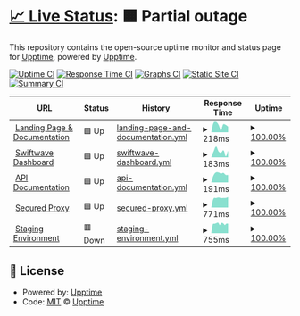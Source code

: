 # [📈 Live Status](https://status.swiftwave.org): <!--live status--> **🟧 Partial outage**

This repository contains the open-source uptime monitor and status page for [Upptime](https://upptime.js.org), powered by [Upptime](https://github.com/upptime/upptime).

[![Uptime CI](https://github.com/swiftwave-org/upptime/workflows/Uptime%20CI/badge.svg)](https://github.com/swiftwave-org/upptime/actions?query=workflow%3A%22Uptime+CI%22)
[![Response Time CI](https://github.com/swiftwave-org/upptime/workflows/Response%20Time%20CI/badge.svg)](https://github.com/swiftwave-org/upptime/actions?query=workflow%3A%22Response+Time+CI%22)
[![Graphs CI](https://github.com/swiftwave-org/upptime/workflows/Graphs%20CI/badge.svg)](https://github.com/swiftwave-org/upptime/actions?query=workflow%3A%22Graphs+CI%22)
[![Static Site CI](https://github.com/swiftwave-org/upptime/workflows/Static%20Site%20CI/badge.svg)](https://github.com/swiftwave-org/upptime/actions?query=workflow%3A%22Static+Site+CI%22)
[![Summary CI](https://github.com/swiftwave-org/upptime/workflows/Summary%20CI/badge.svg)](https://github.com/swiftwave-org/upptime/actions?query=workflow%3A%22Summary+CI%22)

<!--start: status pages-->
<!-- This summary is generated by Upptime (https://github.com/upptime/upptime) -->
<!-- Do not edit this manually, your changes will be overwritten -->
<!-- prettier-ignore -->
| URL | Status | History | Response Time | Uptime |
| --- | ------ | ------- | ------------- | ------ |
| <img alt="" src="https://icons.duckduckgo.com/ip3/null.ico" height="13"> [Landing Page & Documentation](swiftwave.org) | 🟩 Up | [landing-page-and-documentation.yml](https://github.com/swiftwave-org/upptime/commits/HEAD/history/landing-page-and-documentation.yml) | <details><summary><img alt="Response time graph" src="./graphs/landing-page-and-documentation/response-time-week.png" height="20"> 218ms</summary><br><a href="https://status.swiftwave.org/history/landing-page-and-documentation"><img alt="Response time 226" src="https://img.shields.io/endpoint?url=https%3A%2F%2Fraw.githubusercontent.com%2Fswiftwave-org%2Fupptime%2FHEAD%2Fapi%2Flanding-page-and-documentation%2Fresponse-time.json"></a><br><a href="https://status.swiftwave.org/history/landing-page-and-documentation"><img alt="24-hour response time 172" src="https://img.shields.io/endpoint?url=https%3A%2F%2Fraw.githubusercontent.com%2Fswiftwave-org%2Fupptime%2FHEAD%2Fapi%2Flanding-page-and-documentation%2Fresponse-time-day.json"></a><br><a href="https://status.swiftwave.org/history/landing-page-and-documentation"><img alt="7-day response time 218" src="https://img.shields.io/endpoint?url=https%3A%2F%2Fraw.githubusercontent.com%2Fswiftwave-org%2Fupptime%2FHEAD%2Fapi%2Flanding-page-and-documentation%2Fresponse-time-week.json"></a><br><a href="https://status.swiftwave.org/history/landing-page-and-documentation"><img alt="30-day response time 226" src="https://img.shields.io/endpoint?url=https%3A%2F%2Fraw.githubusercontent.com%2Fswiftwave-org%2Fupptime%2FHEAD%2Fapi%2Flanding-page-and-documentation%2Fresponse-time-month.json"></a><br><a href="https://status.swiftwave.org/history/landing-page-and-documentation"><img alt="1-year response time 226" src="https://img.shields.io/endpoint?url=https%3A%2F%2Fraw.githubusercontent.com%2Fswiftwave-org%2Fupptime%2FHEAD%2Fapi%2Flanding-page-and-documentation%2Fresponse-time-year.json"></a></details> | <details><summary><a href="https://status.swiftwave.org/history/landing-page-and-documentation">100.00%</a></summary><a href="https://status.swiftwave.org/history/landing-page-and-documentation"><img alt="All-time uptime 100.00%" src="https://img.shields.io/endpoint?url=https%3A%2F%2Fraw.githubusercontent.com%2Fswiftwave-org%2Fupptime%2FHEAD%2Fapi%2Flanding-page-and-documentation%2Fuptime.json"></a><br><a href="https://status.swiftwave.org/history/landing-page-and-documentation"><img alt="24-hour uptime 100.00%" src="https://img.shields.io/endpoint?url=https%3A%2F%2Fraw.githubusercontent.com%2Fswiftwave-org%2Fupptime%2FHEAD%2Fapi%2Flanding-page-and-documentation%2Fuptime-day.json"></a><br><a href="https://status.swiftwave.org/history/landing-page-and-documentation"><img alt="7-day uptime 100.00%" src="https://img.shields.io/endpoint?url=https%3A%2F%2Fraw.githubusercontent.com%2Fswiftwave-org%2Fupptime%2FHEAD%2Fapi%2Flanding-page-and-documentation%2Fuptime-week.json"></a><br><a href="https://status.swiftwave.org/history/landing-page-and-documentation"><img alt="30-day uptime 100.00%" src="https://img.shields.io/endpoint?url=https%3A%2F%2Fraw.githubusercontent.com%2Fswiftwave-org%2Fupptime%2FHEAD%2Fapi%2Flanding-page-and-documentation%2Fuptime-month.json"></a><br><a href="https://status.swiftwave.org/history/landing-page-and-documentation"><img alt="1-year uptime 100.00%" src="https://img.shields.io/endpoint?url=https%3A%2F%2Fraw.githubusercontent.com%2Fswiftwave-org%2Fupptime%2FHEAD%2Fapi%2Flanding-page-and-documentation%2Fuptime-year.json"></a></details>
| <img alt="" src="https://icons.duckduckgo.com/ip3/null.ico" height="13"> [Swiftwave Dashboard](dashboard.swiftwave.org) | 🟩 Up | [swiftwave-dashboard.yml](https://github.com/swiftwave-org/upptime/commits/HEAD/history/swiftwave-dashboard.yml) | <details><summary><img alt="Response time graph" src="./graphs/swiftwave-dashboard/response-time-week.png" height="20"> 183ms</summary><br><a href="https://status.swiftwave.org/history/swiftwave-dashboard"><img alt="Response time 199" src="https://img.shields.io/endpoint?url=https%3A%2F%2Fraw.githubusercontent.com%2Fswiftwave-org%2Fupptime%2FHEAD%2Fapi%2Fswiftwave-dashboard%2Fresponse-time.json"></a><br><a href="https://status.swiftwave.org/history/swiftwave-dashboard"><img alt="24-hour response time 198" src="https://img.shields.io/endpoint?url=https%3A%2F%2Fraw.githubusercontent.com%2Fswiftwave-org%2Fupptime%2FHEAD%2Fapi%2Fswiftwave-dashboard%2Fresponse-time-day.json"></a><br><a href="https://status.swiftwave.org/history/swiftwave-dashboard"><img alt="7-day response time 183" src="https://img.shields.io/endpoint?url=https%3A%2F%2Fraw.githubusercontent.com%2Fswiftwave-org%2Fupptime%2FHEAD%2Fapi%2Fswiftwave-dashboard%2Fresponse-time-week.json"></a><br><a href="https://status.swiftwave.org/history/swiftwave-dashboard"><img alt="30-day response time 181" src="https://img.shields.io/endpoint?url=https%3A%2F%2Fraw.githubusercontent.com%2Fswiftwave-org%2Fupptime%2FHEAD%2Fapi%2Fswiftwave-dashboard%2Fresponse-time-month.json"></a><br><a href="https://status.swiftwave.org/history/swiftwave-dashboard"><img alt="1-year response time 199" src="https://img.shields.io/endpoint?url=https%3A%2F%2Fraw.githubusercontent.com%2Fswiftwave-org%2Fupptime%2FHEAD%2Fapi%2Fswiftwave-dashboard%2Fresponse-time-year.json"></a></details> | <details><summary><a href="https://status.swiftwave.org/history/swiftwave-dashboard">100.00%</a></summary><a href="https://status.swiftwave.org/history/swiftwave-dashboard"><img alt="All-time uptime 100.00%" src="https://img.shields.io/endpoint?url=https%3A%2F%2Fraw.githubusercontent.com%2Fswiftwave-org%2Fupptime%2FHEAD%2Fapi%2Fswiftwave-dashboard%2Fuptime.json"></a><br><a href="https://status.swiftwave.org/history/swiftwave-dashboard"><img alt="24-hour uptime 100.00%" src="https://img.shields.io/endpoint?url=https%3A%2F%2Fraw.githubusercontent.com%2Fswiftwave-org%2Fupptime%2FHEAD%2Fapi%2Fswiftwave-dashboard%2Fuptime-day.json"></a><br><a href="https://status.swiftwave.org/history/swiftwave-dashboard"><img alt="7-day uptime 100.00%" src="https://img.shields.io/endpoint?url=https%3A%2F%2Fraw.githubusercontent.com%2Fswiftwave-org%2Fupptime%2FHEAD%2Fapi%2Fswiftwave-dashboard%2Fuptime-week.json"></a><br><a href="https://status.swiftwave.org/history/swiftwave-dashboard"><img alt="30-day uptime 100.00%" src="https://img.shields.io/endpoint?url=https%3A%2F%2Fraw.githubusercontent.com%2Fswiftwave-org%2Fupptime%2FHEAD%2Fapi%2Fswiftwave-dashboard%2Fuptime-month.json"></a><br><a href="https://status.swiftwave.org/history/swiftwave-dashboard"><img alt="1-year uptime 100.00%" src="https://img.shields.io/endpoint?url=https%3A%2F%2Fraw.githubusercontent.com%2Fswiftwave-org%2Fupptime%2FHEAD%2Fapi%2Fswiftwave-dashboard%2Fuptime-year.json"></a></details>
| <img alt="" src="https://icons.duckduckgo.com/ip3/apidocs.swiftwave.org.ico" height="13"> [API Documentation](https://apidocs.swiftwave.org) | 🟩 Up | [api-documentation.yml](https://github.com/swiftwave-org/upptime/commits/HEAD/history/api-documentation.yml) | <details><summary><img alt="Response time graph" src="./graphs/api-documentation/response-time-week.png" height="20"> 191ms</summary><br><a href="https://status.swiftwave.org/history/api-documentation"><img alt="Response time 192" src="https://img.shields.io/endpoint?url=https%3A%2F%2Fraw.githubusercontent.com%2Fswiftwave-org%2Fupptime%2FHEAD%2Fapi%2Fapi-documentation%2Fresponse-time.json"></a><br><a href="https://status.swiftwave.org/history/api-documentation"><img alt="24-hour response time 163" src="https://img.shields.io/endpoint?url=https%3A%2F%2Fraw.githubusercontent.com%2Fswiftwave-org%2Fupptime%2FHEAD%2Fapi%2Fapi-documentation%2Fresponse-time-day.json"></a><br><a href="https://status.swiftwave.org/history/api-documentation"><img alt="7-day response time 191" src="https://img.shields.io/endpoint?url=https%3A%2F%2Fraw.githubusercontent.com%2Fswiftwave-org%2Fupptime%2FHEAD%2Fapi%2Fapi-documentation%2Fresponse-time-week.json"></a><br><a href="https://status.swiftwave.org/history/api-documentation"><img alt="30-day response time 192" src="https://img.shields.io/endpoint?url=https%3A%2F%2Fraw.githubusercontent.com%2Fswiftwave-org%2Fupptime%2FHEAD%2Fapi%2Fapi-documentation%2Fresponse-time-month.json"></a><br><a href="https://status.swiftwave.org/history/api-documentation"><img alt="1-year response time 192" src="https://img.shields.io/endpoint?url=https%3A%2F%2Fraw.githubusercontent.com%2Fswiftwave-org%2Fupptime%2FHEAD%2Fapi%2Fapi-documentation%2Fresponse-time-year.json"></a></details> | <details><summary><a href="https://status.swiftwave.org/history/api-documentation">100.00%</a></summary><a href="https://status.swiftwave.org/history/api-documentation"><img alt="All-time uptime 100.00%" src="https://img.shields.io/endpoint?url=https%3A%2F%2Fraw.githubusercontent.com%2Fswiftwave-org%2Fupptime%2FHEAD%2Fapi%2Fapi-documentation%2Fuptime.json"></a><br><a href="https://status.swiftwave.org/history/api-documentation"><img alt="24-hour uptime 100.00%" src="https://img.shields.io/endpoint?url=https%3A%2F%2Fraw.githubusercontent.com%2Fswiftwave-org%2Fupptime%2FHEAD%2Fapi%2Fapi-documentation%2Fuptime-day.json"></a><br><a href="https://status.swiftwave.org/history/api-documentation"><img alt="7-day uptime 100.00%" src="https://img.shields.io/endpoint?url=https%3A%2F%2Fraw.githubusercontent.com%2Fswiftwave-org%2Fupptime%2FHEAD%2Fapi%2Fapi-documentation%2Fuptime-week.json"></a><br><a href="https://status.swiftwave.org/history/api-documentation"><img alt="30-day uptime 100.00%" src="https://img.shields.io/endpoint?url=https%3A%2F%2Fraw.githubusercontent.com%2Fswiftwave-org%2Fupptime%2FHEAD%2Fapi%2Fapi-documentation%2Fuptime-month.json"></a><br><a href="https://status.swiftwave.org/history/api-documentation"><img alt="1-year uptime 100.00%" src="https://img.shields.io/endpoint?url=https%3A%2F%2Fraw.githubusercontent.com%2Fswiftwave-org%2Fupptime%2FHEAD%2Fapi%2Fapi-documentation%2Fuptime-year.json"></a></details>
| <img alt="" src="https://icons.duckduckgo.com/ip3/proxy.swiftwave.org.ico" height="13"> [Secured Proxy](https://proxy.swiftwave.org/status) | 🟩 Up | [secured-proxy.yml](https://github.com/swiftwave-org/upptime/commits/HEAD/history/secured-proxy.yml) | <details><summary><img alt="Response time graph" src="./graphs/secured-proxy/response-time-week.png" height="20"> 771ms</summary><br><a href="https://status.swiftwave.org/history/secured-proxy"><img alt="Response time 783" src="https://img.shields.io/endpoint?url=https%3A%2F%2Fraw.githubusercontent.com%2Fswiftwave-org%2Fupptime%2FHEAD%2Fapi%2Fsecured-proxy%2Fresponse-time.json"></a><br><a href="https://status.swiftwave.org/history/secured-proxy"><img alt="24-hour response time 832" src="https://img.shields.io/endpoint?url=https%3A%2F%2Fraw.githubusercontent.com%2Fswiftwave-org%2Fupptime%2FHEAD%2Fapi%2Fsecured-proxy%2Fresponse-time-day.json"></a><br><a href="https://status.swiftwave.org/history/secured-proxy"><img alt="7-day response time 771" src="https://img.shields.io/endpoint?url=https%3A%2F%2Fraw.githubusercontent.com%2Fswiftwave-org%2Fupptime%2FHEAD%2Fapi%2Fsecured-proxy%2Fresponse-time-week.json"></a><br><a href="https://status.swiftwave.org/history/secured-proxy"><img alt="30-day response time 783" src="https://img.shields.io/endpoint?url=https%3A%2F%2Fraw.githubusercontent.com%2Fswiftwave-org%2Fupptime%2FHEAD%2Fapi%2Fsecured-proxy%2Fresponse-time-month.json"></a><br><a href="https://status.swiftwave.org/history/secured-proxy"><img alt="1-year response time 783" src="https://img.shields.io/endpoint?url=https%3A%2F%2Fraw.githubusercontent.com%2Fswiftwave-org%2Fupptime%2FHEAD%2Fapi%2Fsecured-proxy%2Fresponse-time-year.json"></a></details> | <details><summary><a href="https://status.swiftwave.org/history/secured-proxy">100.00%</a></summary><a href="https://status.swiftwave.org/history/secured-proxy"><img alt="All-time uptime 100.00%" src="https://img.shields.io/endpoint?url=https%3A%2F%2Fraw.githubusercontent.com%2Fswiftwave-org%2Fupptime%2FHEAD%2Fapi%2Fsecured-proxy%2Fuptime.json"></a><br><a href="https://status.swiftwave.org/history/secured-proxy"><img alt="24-hour uptime 100.00%" src="https://img.shields.io/endpoint?url=https%3A%2F%2Fraw.githubusercontent.com%2Fswiftwave-org%2Fupptime%2FHEAD%2Fapi%2Fsecured-proxy%2Fuptime-day.json"></a><br><a href="https://status.swiftwave.org/history/secured-proxy"><img alt="7-day uptime 100.00%" src="https://img.shields.io/endpoint?url=https%3A%2F%2Fraw.githubusercontent.com%2Fswiftwave-org%2Fupptime%2FHEAD%2Fapi%2Fsecured-proxy%2Fuptime-week.json"></a><br><a href="https://status.swiftwave.org/history/secured-proxy"><img alt="30-day uptime 100.00%" src="https://img.shields.io/endpoint?url=https%3A%2F%2Fraw.githubusercontent.com%2Fswiftwave-org%2Fupptime%2FHEAD%2Fapi%2Fsecured-proxy%2Fuptime-month.json"></a><br><a href="https://status.swiftwave.org/history/secured-proxy"><img alt="1-year uptime 100.00%" src="https://img.shields.io/endpoint?url=https%3A%2F%2Fraw.githubusercontent.com%2Fswiftwave-org%2Fupptime%2FHEAD%2Fapi%2Fsecured-proxy%2Fuptime-year.json"></a></details>
| <img alt="" src="https://icons.duckduckgo.com/ip3/staging.swiftwave.org.ico" height="13"> [Staging Environment](http://staging.swiftwave.org/stats) | 🟥 Down | [staging-environment.yml](https://github.com/swiftwave-org/upptime/commits/HEAD/history/staging-environment.yml) | <details><summary><img alt="Response time graph" src="./graphs/staging-environment/response-time-week.png" height="20"> 755ms</summary><br><a href="https://status.swiftwave.org/history/staging-environment"><img alt="Response time 740" src="https://img.shields.io/endpoint?url=https%3A%2F%2Fraw.githubusercontent.com%2Fswiftwave-org%2Fupptime%2FHEAD%2Fapi%2Fstaging-environment%2Fresponse-time.json"></a><br><a href="https://status.swiftwave.org/history/staging-environment"><img alt="24-hour response time 759" src="https://img.shields.io/endpoint?url=https%3A%2F%2Fraw.githubusercontent.com%2Fswiftwave-org%2Fupptime%2FHEAD%2Fapi%2Fstaging-environment%2Fresponse-time-day.json"></a><br><a href="https://status.swiftwave.org/history/staging-environment"><img alt="7-day response time 755" src="https://img.shields.io/endpoint?url=https%3A%2F%2Fraw.githubusercontent.com%2Fswiftwave-org%2Fupptime%2FHEAD%2Fapi%2Fstaging-environment%2Fresponse-time-week.json"></a><br><a href="https://status.swiftwave.org/history/staging-environment"><img alt="30-day response time 740" src="https://img.shields.io/endpoint?url=https%3A%2F%2Fraw.githubusercontent.com%2Fswiftwave-org%2Fupptime%2FHEAD%2Fapi%2Fstaging-environment%2Fresponse-time-month.json"></a><br><a href="https://status.swiftwave.org/history/staging-environment"><img alt="1-year response time 740" src="https://img.shields.io/endpoint?url=https%3A%2F%2Fraw.githubusercontent.com%2Fswiftwave-org%2Fupptime%2FHEAD%2Fapi%2Fstaging-environment%2Fresponse-time-year.json"></a></details> | <details><summary><a href="https://status.swiftwave.org/history/staging-environment">100.00%</a></summary><a href="https://status.swiftwave.org/history/staging-environment"><img alt="All-time uptime 100.00%" src="https://img.shields.io/endpoint?url=https%3A%2F%2Fraw.githubusercontent.com%2Fswiftwave-org%2Fupptime%2FHEAD%2Fapi%2Fstaging-environment%2Fuptime.json"></a><br><a href="https://status.swiftwave.org/history/staging-environment"><img alt="24-hour uptime 99.99%" src="https://img.shields.io/endpoint?url=https%3A%2F%2Fraw.githubusercontent.com%2Fswiftwave-org%2Fupptime%2FHEAD%2Fapi%2Fstaging-environment%2Fuptime-day.json"></a><br><a href="https://status.swiftwave.org/history/staging-environment"><img alt="7-day uptime 100.00%" src="https://img.shields.io/endpoint?url=https%3A%2F%2Fraw.githubusercontent.com%2Fswiftwave-org%2Fupptime%2FHEAD%2Fapi%2Fstaging-environment%2Fuptime-week.json"></a><br><a href="https://status.swiftwave.org/history/staging-environment"><img alt="30-day uptime 100.00%" src="https://img.shields.io/endpoint?url=https%3A%2F%2Fraw.githubusercontent.com%2Fswiftwave-org%2Fupptime%2FHEAD%2Fapi%2Fstaging-environment%2Fuptime-month.json"></a><br><a href="https://status.swiftwave.org/history/staging-environment"><img alt="1-year uptime 100.00%" src="https://img.shields.io/endpoint?url=https%3A%2F%2Fraw.githubusercontent.com%2Fswiftwave-org%2Fupptime%2FHEAD%2Fapi%2Fstaging-environment%2Fuptime-year.json"></a></details>

<!--end: status pages-->

## 📄 License

- Powered by: [Upptime](https://github.com/upptime/upptime)
- Code: [MIT](./LICENSE) © [Upptime](https://upptime.js.org)
